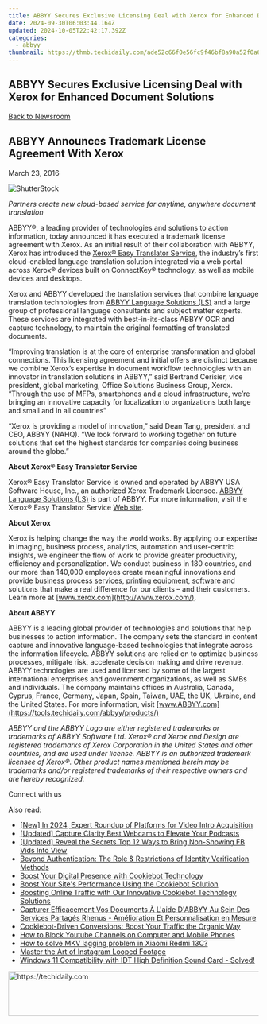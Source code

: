 ```yaml
---
title: ABBYY Secures Exclusive Licensing Deal with Xerox for Enhanced Document Solutions
date: 2024-09-30T06:03:44.164Z
updated: 2024-10-05T22:42:17.392Z
categories:
  - abbyy
thumbnail: https://thmb.techidaily.com/ade52c66f0e56fc9f46bf8a90a52f0a6d57269829cd3f5e819633e97b2be938d.jpg
---
```


## ABBYY Secures Exclusive Licensing Deal with Xerox for Enhanced Document Solutions

[Back to Newsroom](https://tools.techidaily.com/abbyy/products/)

## ABBYY Announces Trademark License Agreement With Xerox

March 23, 2016

![ShutterStock](https://content.abbyy.com/-/media/project/abbyy/abbyy/branchtemplates/shutterstock_1272462163_1296-x-729.jpg?h=729&iar=0&w=1296)

_Partners create new cloud-based service for anytime, anywhere document translation_

ABBYY®, a leading provider of technologies and solutions to action information, today announced it has executed a trademark license agreement with Xerox. As an initial result of their collaboration with ABBYY, Xerox has introduced the [Xerox® Easy Translator Service](http://www.xeroxtranslates.com), the industry’s first cloud-enabled language translation solution integrated via a web portal across Xerox® devices built on ConnectKey® technology, as well as mobile devices and desktops.

Xerox and ABBYY developed the translation services that combine language translation technologies from [ABBYY Language Solutions (LS)](http://www.abbyy-ls.com/) and a large group of professional language consultants and subject matter experts. These services are integrated with best-in-its-class ABBYY OCR and capture technology, to maintain the original formatting of translated documents.

“Improving translation is at the core of enterprise transformation and global connections. This licensing agreement and initial offers are distinct because we combine Xerox’s expertise in document workflow technologies with an innovator in translation solutions in ABBYY,” said Bertrand Cerisier, vice president, global marketing, Office Solutions Business Group, Xerox. “Through the use of MFPs, smartphones and a cloud infrastructure, we’re bringing an innovative capacity for localization to organizations both large and small and in all countries“

“Xerox is providing a model of innovation,” said Dean Tang, president and CEO, ABBYY (NAHQ). “We look forward to working together on future solutions that set the highest standards for companies doing business around the globe.”

**About Xerox® Easy Translator Service**

Xerox® Easy Translator Service is owned and operated by ABBYY USA Software House, Inc., an authorized Xerox Trademark Licensee. [ABBYY Language Solutions (LS)](http://abbyy-ls.com) is part of ABBYY. For more information, visit the Xerox® Easy Translator Service [Web site](http://xeroxtranslates.com).

**About Xerox**

Xerox is helping change the way the world works. By applying our expertise in imaging, business process, analytics, automation and user-centric insights, we engineer the flow of work to provide greater productivity, efficiency and personalization. We conduct business in 180 countries, and our more than 140,000 employees create meaningful innovations and provide [business process services](https://www.xerox.com/en-us/services#service-business%5Fprocess), [printing equipment](http://www.office.xerox.com/digital-printing-equipment/enus.html), [software](http://www.office.xerox.com/software-solutions/enus.html) and solutions that make a real difference for our clients – and their customers. Learn more at [www.xerox.com](http://www.xerox.com/).

**About ABBYY**

ABBYY is a leading global provider of technologies and solutions that help businesses to action information. The company sets the standard in content capture and innovative language-based technologies that integrate across the information lifecycle. ABBYY solutions are relied on to optimize business processes, mitigate risk, accelerate decision making and drive revenue. ABBYY technologies are used and licensed by some of the largest international enterprises and government organizations, as well as SMBs and individuals. The company maintains offices in Australia, Canada, Cyprus, France, Germany, Japan, Spain, Taiwan, UAE, the UK, Ukraine, and the United States. For more information, visit [www.ABBYY.com](https://tools.techidaily.com/abbyy/products/)

_ABBYY and the ABBYY Logo are either registered trademarks or trademarks of ABBYY Software Ltd. Xerox® and Xerox and Design are registered trademarks of Xerox Corporation in the United States and other countries, and are used under license. ABBYY is an authorized trademark licensee of Xerox®. Other product names mentioned herein may be trademarks and/or registered trademarks of their respective owners and are hereby recognized._

  
Connect with us

<ins class="adsbygoogle"
     style="display:block"
     data-ad-format="autorelaxed"
     data-ad-client="ca-pub-7571918770474297"
     data-ad-slot="1223367746"></ins>

<ins class="adsbygoogle"
     style="display:block"
     data-ad-client="ca-pub-7571918770474297"
     data-ad-slot="8358498916"
     data-ad-format="auto"
     data-full-width-responsive="true"></ins>

<span class="atpl-alsoreadstyle">Also read:</span>
<div><ul>
<li><a href="https://facebook-record-videos.techidaily.com/new-in-2024-expert-roundup-of-platforms-for-video-intro-acquisition/"><u>[New] In 2024, Expert Roundup of Platforms for Video Intro Acquisition</u></a></li>
<li><a href="https://extra-tips.techidaily.com/updated-capture-clarity-best-webcams-to-elevate-your-podcasts/"><u>[Updated] Capture Clarity Best Webcams to Elevate Your Podcasts</u></a></li>
<li><a href="https://facebook-clips.techidaily.com/updated-reveal-the-secrets-top-12-ways-to-bring-non-showing-fb-vids-into-view/"><u>[Updated] Reveal the Secrets Top 12 Ways to Bring Non-Showing FB Vids Into View</u></a></li>
<li><a href="https://solve-news.techidaily.com/beyond-authentication-the-role-and-restrictions-of-identity-verification-methods/"><u>Beyond Authentication: The Role & Restrictions of Identity Verification Methods</u></a></li>
<li><a href="https://solve-news.techidaily.com/boost-your-digital-presence-with-cookiebot-technology/"><u>Boost Your Digital Presence with Cookiebot Technology</u></a></li>
<li><a href="https://solve-news.techidaily.com/boost-your-sites-performance-using-the-cookiebot-solution/"><u>Boost Your Site's Performance Using the Cookiebot Solution</u></a></li>
<li><a href="https://solve-news.techidaily.com/boosting-online-traffic-with-our-innovative-cookiebot-technology-solutions/"><u>Boosting Online Traffic with Our Innovative Cookiebot Technology Solutions</u></a></li>
<li><a href="https://solve-news.techidaily.com/capturer-efficacement-vos-documents-a-laide-dabbyy-au-sein-des-services-partages-rhenus-amelioration-et-personnalisation-en-mesure/"><u>Capturer Efficacement Vos Documents À L'aide D'ABBYY Au Sein Des Services Partagés Rhenus - Amélioration Et Personnalisation en Mesure</u></a></li>
<li><a href="https://solve-news.techidaily.com/cookiebot-driven-conversions-boost-your-traffic-the-organic-way/"><u>Cookiebot-Driven Conversions: Boost Your Traffic the Organic Way</u></a></li>
<li><a href="https://youtube-videos.techidaily.com/1716360494672-how-to-block-youtube-channels-on-computer-and-mobile-phones/"><u>How to Block Youtube Channels on Computer and Mobile Phones</u></a></li>
<li><a href="https://blog-min.techidaily.com/how-to-solve-mkv-lagging-problem-in-xiaomi-redmi-13c-by-aiseesoft-video-converter-play-mkv-on-android/"><u>How to solve MKV lagging problem in Xiaomi Redmi 13C?</u></a></li>
<li><a href="https://instagram-clips.techidaily.com/master-the-art-of-instagram-looped-footage/"><u>Master the Art of Instagram Looped Footage</u></a></li>
<li><a href="https://sound-issues.techidaily.com/windows-11-compatibility-with-idt-high-definition-sound-card-solved/"><u>Windows 11 Compatibility with IDT High Definition Sound Card - Solved!</u></a></li>
</ul></div>

<!-- affiliate ads begin -->
<a href="https://imp.i110150.net/c/5597632/924297/11305" target="_top" id="924297">
  <img src="//a.impactradius-go.com/display-ad/11305-924297" border="0" alt="https://techidaily.com" width="728" height="90"/>
</a>
<img height="0" width="0" src="https://imp.i110150.net/i/5597632/924297/11305" style="position:absolute;visibility:hidden;" border="0" />
<!-- affiliate ads end -->


